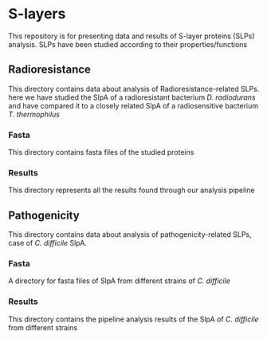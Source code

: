 # S-layers
This repository is for presenting data and results of S-layer proteins (SLPs) analysis. SLPs have been studied according to their properties/functions
## Radioresistance
This directory contains data about analysis of Radioresistance-related SLPs. 
here we have studied the SlpA of a radioresistant bacterium *D. radiodurans* and have compared it to a closely related SlpA of a radiosensitive bacterium *T. thermophilus*
### Fasta
This directory contains fasta files of the studied proteins
### Results
This directory represents all the results found through our analysis pipeline
## Pathogenicity
This directory contains data about analysis of pathogenicity-related SLPs, case of *C. difficile* SlpA. 
### Fasta
A directory for fasta files of SlpA from different strains of *C. difficile* 
### Results
This directory contains the pipeline analysis results of the SlpA of *C. difficile* from different strains
